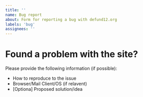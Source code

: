 ```yaml
---
title: ''
name: Bug report
about: Form for reporting a bug with defund12.org
labels: 'bug'
assignees: ''
---
```


# Found a problem with the site?

Please provide the following information (if possible):
* How to reproduce to the issue
* Browser/Mail Client/OS (if relavent)
* [Optiona] Proposed solution/idea
